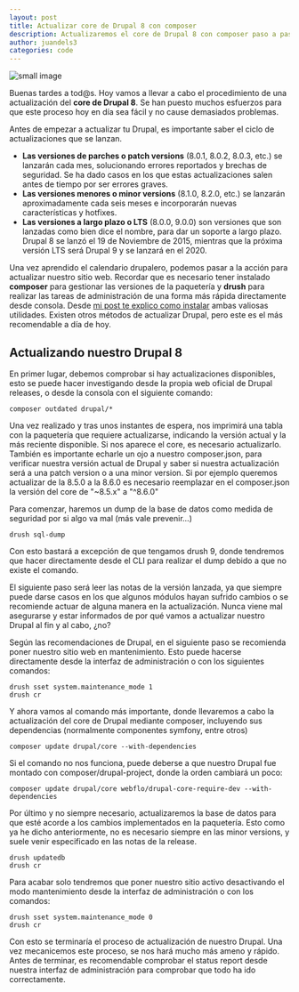 ```yaml
---
layout: post
title: Actualizar core de Drupal 8 con composer
description: Actualizaremos el core de Drupal 8 con composer paso a paso de forma sencilla y eficiente
author: juandels3
categories: code
---
```


![small image]({{site.baseurl}}/images/drupal_logo.png)

Buenas tardes a tod@s. Hoy vamos a llevar a cabo el procedimiento de una actualización del **core de Drupal 8**. 
Se han puesto muchos esfuerzos para que este proceso hoy en día sea fácil y no cause demasiados problemas.

Antes de empezar a actualizar tu Drupal, es importante saber el ciclo de actualizaciones que se lanzan.

 - **Las versiones de parches o patch versions** (8.0.1, 8.0.2, 8.0.3, etc.) se lanzarán cada mes, solucionando errores reportados y brechas de seguridad. Se ha dado casos en los que estas actualizaciones salen antes de tiempo por ser errores graves.
 - **Las versiones menores o minor versions** (8.1.0, 8.2.0, etc.) se lanzarán aproximadamente cada seis meses e incorporarán nuevas características y hotfixes.
 - **Las versiones a largo plazo o LTS** (8.0.0, 9.0.0) son versiones que son lanzadas como bien dice el nombre, para dar un soporte a largo plazo. Drupal 8 se lanzó el 19 de Noviembre de 2015, mientras que la próxima versión LTS será Drupal 9 y se lanzará en el 2020.

Una vez aprendido el calendario drupalero, podemos pasar a la acción para actualizar nuestro sitio web. Recordar que es necesario tener instalado **composer** para gestionar las versiones de la paquetería y **drush** para realizar las tareas de administración de una forma más rápida directamente desde consola. Desde [mi post te explico como instalar](https://juandels3.github.io/utilidades-drupal/) ambas valiosas utilidades. Existen otros métodos de actualizar Drupal, pero este es el más recomendable a día de hoy.

## Actualizando nuestro Drupal 8

En primer lugar, debemos comprobar si hay actualizaciones disponibles, esto se puede hacer investigando desde la propia web oficial de Drupal releases, o desde la consola con el siguiente comando:

    composer outdated drupal/*

Una vez realizado y tras unos instantes de espera, nos imprimirá una tabla con la paquetería que requiere actualizarse, indicando la versión actual y la más reciente disponible. Si nos aparece el core, es necesario actualizarlo. También es importante echarle un ojo a nuestro composer.json, para verificar nuestra versión actual de Drupal y saber si nuestra actualización será a una patch version o a una minor version. Si por ejemplo queremos actualizar de la 8.5.0 a la 8.6.0 es necesario reemplazar en el composer.json la versión del core de "~8.5.x" a "^8.6.0"

Para comenzar, haremos un dump de la base de datos como medida de seguridad por si algo va mal (más vale prevenir...)

    drush sql-dump

Con esto bastará a excepción de que tengamos drush 9, donde tendremos que hacer directamente desde el CLI para realizar el dump debido a que no existe el comando.

El siguiente paso será leer las notas de la versión lanzada, ya que siempre puede darse casos en los que algunos módulos hayan sufrido cambios o se recomiende actuar de alguna manera en la actualización. Nunca viene mal asegurarse y estar informados de por qué vamos a actualizar nuestro Drupal al fin y al cabo, ¿no?

Según las recomendaciones de Drupal, en el siguiente paso se recomienda poner nuestro sitio web en mantenimiento. Esto puede hacerse directamente desde la interfaz de administración o con los siguientes comandos:

    drush sset system.maintenance_mode 1
    drush cr

Y ahora vamos al comando más importante, donde llevaremos a cabo la actualización del core de Drupal mediante composer, incluyendo sus dependencias (normalmente componentes symfony, entre otros)

    composer update drupal/core --with-dependencies

Si el comando no nos funciona, puede deberse a que nuestro Drupal fue montado con composer/drupal-project, donde la orden cambiará un poco:

    composer update drupal/core webflo/drupal-core-require-dev --with-dependencies

Por último y no siempre necesario, actualizaremos la base de datos para que esté acorde a los cambios implementados en la paquetería. Esto como ya he dicho anteriormente, no es necesario siempre en las minor versions, y suele venir especificado en las notas de la release.

    drush updatedb
    drush cr

Para acabar solo tendremos que poner nuestro sitio activo desactivando el modo mantenimiento desde la interfaz de administración o con los comandos:

    drush sset system.maintenance_mode 0
    drush cr

Con esto se terminaría el proceso de actualización de nuestro Drupal. Una vez mecanicemos este proceso, se nos hará mucho más ameno y rápido. Antes de terminar, es recomendable comprobar el status report desde nuestra interfaz de administración para comprobar que todo ha ido correctamente.